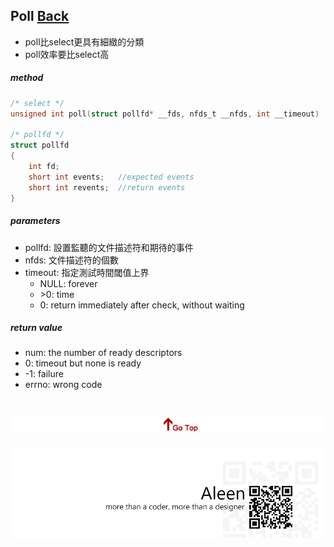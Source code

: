 ## Poll [Back](./../Coding.md)

- poll比select更具有細緻的分類
- poll效率要比select高

##### method

```c
/* select */
unsigned int poll(struct pollfd* __fds, nfds_t __nfds, int __timeout)

/* pollfd */
struct pollfd
{
	int fd;
	short int events;	//expected events 	
	short int revents;	//return events
}
```

##### parameters
- pollfd: 設置監聽的文件描述符和期待的事件
- nfds: 文件描述符的個數
- timeout: 指定測試時間閾值上界
	- NULL: forever
	- \>0: time
	- 0: return immediately after check, without waiting

##### return value
- num: the number of ready descriptors
- 0: timeout but none is ready
- -1: failure
- errno: wrong code

<a href="#" style="left:200px;"><img src="./../../../pic/gotop.png"></a>
=====
<a href="http://aleen42.github.io/" target="_blank" ><img src="./../../../pic/tail.gif"></a>
